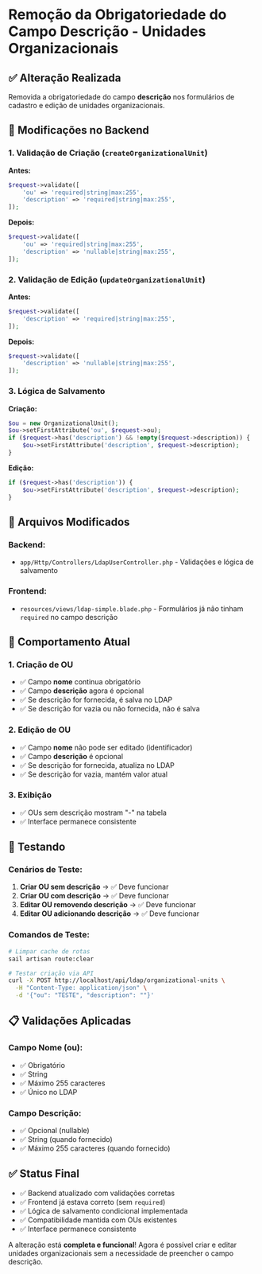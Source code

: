# Remoção da Obrigatoriedade do Campo Descrição - Unidades Organizacionais

## ✅ **Alteração Realizada**

Removida a obrigatoriedade do campo **descrição** nos formulários de cadastro e edição de unidades organizacionais.

## 🔧 **Modificações no Backend**

### **1. Validação de Criação (`createOrganizationalUnit`)**
**Antes:**
```php
$request->validate([
    'ou' => 'required|string|max:255',
    'description' => 'required|string|max:255',
]);
```

**Depois:**
```php
$request->validate([
    'ou' => 'required|string|max:255',
    'description' => 'nullable|string|max:255',
]);
```

### **2. Validação de Edição (`updateOrganizationalUnit`)**
**Antes:**
```php
$request->validate([
    'description' => 'required|string|max:255',
]);
```

**Depois:**
```php
$request->validate([
    'description' => 'nullable|string|max:255',
]);
```

### **3. Lógica de Salvamento**
**Criação:**
```php
$ou = new OrganizationalUnit();
$ou->setFirstAttribute('ou', $request->ou);
if ($request->has('description') && !empty($request->description)) {
    $ou->setFirstAttribute('description', $request->description);
}
```

**Edição:**
```php
if ($request->has('description')) {
    $ou->setFirstAttribute('description', $request->description);
}
```

## 📁 **Arquivos Modificados**

### **Backend:**
- `app/Http/Controllers/LdapUserController.php` - Validações e lógica de salvamento

### **Frontend:**
- `resources/views/ldap-simple.blade.php` - Formulários já não tinham `required` no campo descrição

## 🚀 **Comportamento Atual**

### **1. Criação de OU**
- ✅ Campo **nome** continua obrigatório
- ✅ Campo **descrição** agora é opcional
- ✅ Se descrição for fornecida, é salva no LDAP
- ✅ Se descrição for vazia ou não fornecida, não é salva

### **2. Edição de OU**
- ✅ Campo **nome** não pode ser editado (identificador)
- ✅ Campo **descrição** é opcional
- ✅ Se descrição for fornecida, atualiza no LDAP
- ✅ Se descrição for vazia, mantém valor atual

### **3. Exibição**
- ✅ OUs sem descrição mostram "-" na tabela
- ✅ Interface permanece consistente

## 🧪 **Testando**

### **Cenários de Teste:**

1. **Criar OU sem descrição** → ✅ Deve funcionar
2. **Criar OU com descrição** → ✅ Deve funcionar
3. **Editar OU removendo descrição** → ✅ Deve funcionar
4. **Editar OU adicionando descrição** → ✅ Deve funcionar

### **Comandos de Teste:**
```bash
# Limpar cache de rotas
sail artisan route:clear

# Testar criação via API
curl -X POST http://localhost/api/ldap/organizational-units \
  -H "Content-Type: application/json" \
  -d '{"ou": "TESTE", "description": ""}'
```

## 📋 **Validações Aplicadas**

### **Campo Nome (ou):**
- ✅ Obrigatório
- ✅ String
- ✅ Máximo 255 caracteres
- ✅ Único no LDAP

### **Campo Descrição:**
- ✅ Opcional (nullable)
- ✅ String (quando fornecido)
- ✅ Máximo 255 caracteres (quando fornecido)

## ✅ **Status Final**

- ✅ Backend atualizado com validações corretas
- ✅ Frontend já estava correto (sem `required`)
- ✅ Lógica de salvamento condicional implementada
- ✅ Compatibilidade mantida com OUs existentes
- ✅ Interface permanece consistente

A alteração está **completa e funcional**! Agora é possível criar e editar unidades organizacionais sem a necessidade de preencher o campo descrição. 